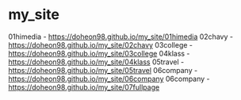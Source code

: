 # my_site
01himedia - https://doheon98.github.io/my_site/01himedia
02chavy - https://doheon98.github.io/my_site/02chavy
03college - https://doheon98.github.io/my_site/03college
04klass - https://doheon98.github.io/my_site/04klass
05travel - https://doheon98.github.io/my_site/05travel
06company - https://doheon98.github.io/my_site/06company
06company - https://doheon98.github.io/my_site/07fullpage
